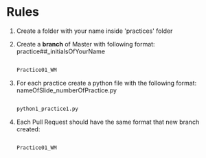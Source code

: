 # Rules



1. Create a folder with your name inside 'practices' folder

2. Create a **branch** of Master with following format: practice##_initialsOfYourName
    
   ```python

   Practice01_WM

   ```

3. For each practice create a python file with the following format: nameOfSlide_numberOfPractice.py
    
   ```python

   python1_practice1.py

   ```

4. Each Pull Request should have the same format that new branch created:
   ```python

   Practice01_WM

   ```